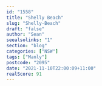 ```yaml
---
id: "1558"
title: "Shelly Beach"
slug: "Shelly-Beach"
draft: "false"
author: "Sean"
seealsolinks: "1"
section: "blog"
categories: ["NSW"]
tags: ["Manly"]
postcode: "2095"
date: "2021-11-10T22:00:09+11:00"
realScore: 91
---
```

